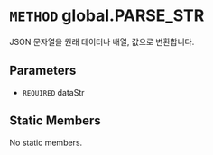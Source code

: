 # `METHOD` global.PARSE_STR
JSON 문자열을 원래 데이터나 배열, 값으로 변환합니다.

## Parameters
* `REQUIRED` dataStr 

## Static Members
No static members.
